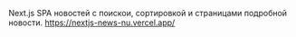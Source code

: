 Next.js SPA новостей с поискои, сортировкой и страницами подробной новости.
https://nextjs-news-nu.vercel.app/
